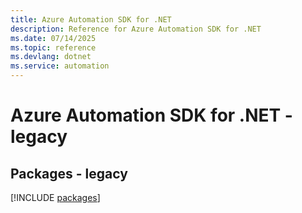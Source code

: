 ```yaml
---
title: Azure Automation SDK for .NET
description: Reference for Azure Automation SDK for .NET
ms.date: 07/14/2025
ms.topic: reference
ms.devlang: dotnet
ms.service: automation
---
```

# Azure Automation SDK for .NET - legacy
## Packages - legacy
[!INCLUDE [packages](automation-index.md)]